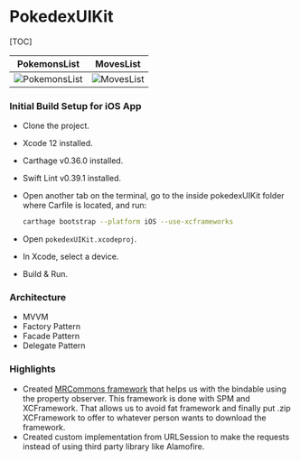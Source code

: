 # PokedexUIKit

[TOC]

| PokemonsList                        | MovesList                     |
| ----------------------------------- | ----------------------------- |
| ![PokemonsList](./PokemonsList.gif) | ![MovesList](./MovesList.gif) |

### Initial Build Setup for iOS App

- Clone the project.

- Xcode 12 installed. 

- Carthage  v0.36.0 installed.

- Swift Lint v0.39.1 installed.

- Open another tab on the terminal, go to the inside pokedexUIKit folder where Carfile is located, and run:

   ````bash
  carthage bootstrap --platform iOS --use-xcframeworks
  ````

- Open `pokedexUIKit.xcodeproj`. 

- In Xcode,  select a device.

- Build & Run.

### Architecture

* MVVM 
* Factory Pattern
* Facade Pattern
* Delegate Pattern

### Highlights

* Created [MRCommons framework](https://github.com/mruiz723/MRCommons-iOS) that helps us with the bindable using the property observer. This framework is done with SPM and XCFramework. That allows us to avoid fat framework and finally put .zip XCFramework to offer to whatever person wants to download the framework.
* Created custom implementation from URLSession to make the requests instead of using third party library like Alamofire.

